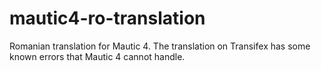 # mautic4-ro-translation
Romanian translation for Mautic 4. The translation on Transifex has some known errors that Mautic 4 cannot handle.

